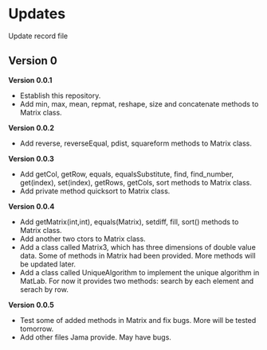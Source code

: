 # Updates
Update record file

## Version 0
**Version 0.0.1**
* Establish this repository.
* Add min, max, mean, repmat, reshape, size and concatenate methods to Matrix class.

**Version 0.0.2**
* Add reverse, reverseEqual, pdist, squareform methods to Matrix class.

**Version 0.0.3**
* Add getCol, getRow, equals, equalsSubstitute, find, find_number, get(index), set(index), getRows, getCols, sort methods to Matrix class.
* Add private method quicksort to Matrix class.

**Version 0.0.4**
* Add getMatrix(int,int), equals(Matrix), setdiff, fill, sort() methods to Matrix class.
* Add another two ctors to Matrix class.
* Add a class called Matrix3, which has three dimensions of double value data. Some of methods in Matrix had been provided. More methods will be updated later.
* Add a class called UniqueAlgorithm to implement the unique algorithm in MatLab. For now it provides two methods: search by each element and serach by row.

**Version 0.0.5**
* Test some of added methods in Matrix and fix bugs. More will be tested tomorrow.
* Add other files Jama provide. May have bugs.